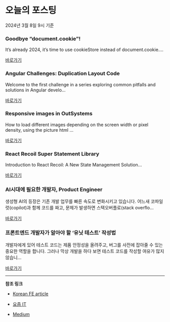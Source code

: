 # 오늘의 포스팅 
2024년 3월 8일 9시 기준 

### Goodbye “document.cookie”! 

 It’s already 2024, it’s time to use cookieStore instead of document.cookie.... 

 [바로가기](https://medium.com/m/signin?actionUrl=https%3A%2F%2Fmedium.com%2F_%2Fbookmark%2Fp%2F4aecf579304c&operation=register&redirect=https%3A%2F%2Ffatfish.medium.com%2Fgoodbye-document-cookie-4aecf579304c&source=---------0-84----------javascript------bookmark_preview----46130718_3498_4e1b_af31_9c251a43b6d0-------) 

### Angular Challenges: Duplication Layout Code 

 Welcome to the first challenge in a series exploring common pitfalls and solutions in Angular develo... 

 [바로가기](https://medium.com/m/signin?actionUrl=https%3A%2F%2Fmedium.com%2F_%2Fbookmark%2Fp%2F49b4745f96a8&operation=register&redirect=https%3A%2F%2Fitnext.io%2Fangular-challenges-duplication-layout-code-49b4745f96a8&source=---------0-84----------typescript------bookmark_preview----1c73f175_098b_4a2d_9c63_05ba54d46e85-------) 

### Responsive images in OutSystems 

 How to load different images depending on the screen width or pixel density, using the picture html ... 

 [바로가기](https://medium.com/m/signin?actionUrl=https%3A%2F%2Fmedium.com%2F_%2Fbookmark%2Fp%2F785cc577ccac&operation=register&redirect=https%3A%2F%2Fitnext.io%2Fresponsive-images-in-outsystems-785cc577ccac&source=---------0-84----------frontend------bookmark_preview----9a7f2dc7_a528_4eef_a18a_b844ff4bbc04-------) 

### React Recoil Super Statement Library 

 Introduction to React Recoil: A New State Management Solution... 

 [바로가기](https://medium.com/m/signin?actionUrl=https%3A%2F%2Fmedium.com%2F_%2Fbookmark%2Fp%2F06d3a0082e4c&operation=register&redirect=https%3A%2F%2Fmedium.com%2F%40GoutamSingha%2Freact-recoil-super-statement-library-06d3a0082e4c&source=---------0-84----------reactjs------bookmark_preview----f25300c4_f23f_4a13_a0d2_32835b70a904-------) 

### AI시대에 필요한 개발자, Product Engineer 

 생성형 AI의 등장은 기존 개발 업무를 빠른 속도로 변화시키고 있습니다. 어느새 코파일럿(copilot)과 함께 코드를 짜고, 문제가 발생하면 스택오버플로(stack overflo... 

 [바로가기](https://yozm.wishket.com/magazine/detail/2485/) 

### 프론트엔드 개발자가 알아야 할 ‘유닛 테스트’ 작성법 

 개발자에게 있어 테스트 코드는 제품 안정성을 올려주고, 버그를 사전에 잡아줄 수 있는 중요한 역할을 합니다. 그러나 막상 개발을 하다 보면 테스트 코드를 작성할 여유가 많지 않습니... 

 [바로가기](https://yozm.wishket.com/magazine/detail/2483/) 

---

**참조 링크**

- [Korean FE article](https://kofearticle.substack.com) 

- [요즘 IT](https://yozm.wishket.com/magazine) 

- [Medium](https://medium.com) 

